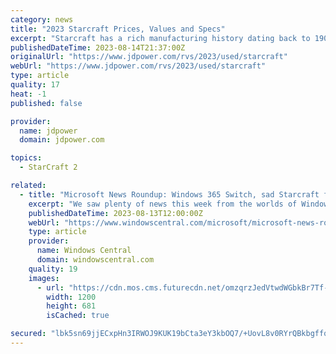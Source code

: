 ```yaml
---
category: news
title: "2023 Starcraft Prices, Values and Specs"
excerpt: "Starcraft has a rich manufacturing history dating back to 1903 as a producer of farm equipment and later boats. Entering the recreational vehicle marketplace in 1964, Starcraft began producing a folding camping trailer. Eventually, Starcraft added truck ..."
publishedDateTime: 2023-08-14T21:37:00Z
originalUrl: "https://www.jdpower.com/rvs/2023/used/starcraft"
webUrl: "https://www.jdpower.com/rvs/2023/used/starcraft"
type: article
quality: 17
heat: -1
published: false

provider:
  name: jdpower
  domain: jdpower.com

topics:
  - StarCraft 2

related:
  - title: "Microsoft News Roundup: Windows 365 Switch, sad Starcraft fans, and Windows 11 cutting support for 44 CPUs"
    excerpt: "We saw plenty of news this week from the worlds of Windows, Xbox, and PC gaming, and you can catch up right here."
    publishedDateTime: 2023-08-13T12:00:00Z
    webUrl: "https://www.windowscentral.com/microsoft/microsoft-news-roundup-windows-365-switch-sad-starcraft-fans-and-windows-11-cutting-support-for-44-cpus"
    type: article
    provider:
      name: Windows Central
      domain: windowscentral.com
    quality: 19
    images:
      - url: "https://cdn.mos.cms.futurecdn.net/omzqrzJedVtwdWGbkBr7Tf-1200-80.jpg"
        width: 1200
        height: 681
        isCached: true

secured: "lbk5sn69jjECxpHn3IRWOJ9KUK19bCta3eY3kbOQ7/+UovL8v0RYrQBkbgffqY8tZ1YLpvdzvjwAmpqgHthsK6nKHkVxdy8WPq14RXuvoUMEjSVQDorb1DdAvVQml0AyfrNHNuYc/AGpKFw0m094ksxErrFxd4Um4E2nURd3hdRyKVUx7gO/QnqSSGQVSKpu2El5i295XoqptuZwH2avL6v6vQMDWJeEA7Gi9ZZHRRY7ASdkw724mrvar2CjmWoVEonOcTjbFRvy4cPjvXVIvGWFlkt721V7YZCkPCJwnCgfmycOOJhCWVlhtqq2wPfTlKHWaYJv3IbdMbuYzAiUg7RTSoz/r5sR/HL2zlCymaQ=;8oDCkomE4wK/p1u1LW0yhw=="
---
```



